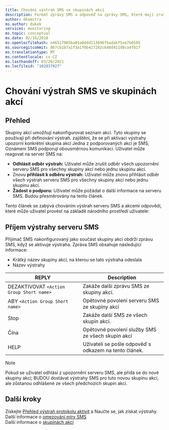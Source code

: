 ```yaml
---
title: Chování výstrah SMS ve skupinách akcí
description: Formát zprávy SMS a odpověď na zprávy SMS, které mají zrušit odběr, znovu přihlásit odběr nebo požádat o podporu.
author: dkamstra
ms.author: dukek
services: monitoring
ms.topic: conceptual
ms.date: 02/16/2018
ms.openlocfilehash: e46517865ba01a0d4d113696fbadabf5ae7b0105
ms.sourcegitcommit: 867cb1b7a1f3a1f0b427282c648d411d0ca4f81f
ms.translationtype: MT
ms.contentlocale: cs-CZ
ms.lasthandoff: 03/20/2021
ms.locfileid: "102037927"
---
```

# <a name="sms-alert-behavior-in-action-groups"></a>Chování výstrah SMS ve skupinách akcí

## <a name="overview"></a>Přehled 
Skupiny akcí umožňují nakonfigurovat seznam akcí. Tyto skupiny se používají při definování výstrah. zajištění, že se při aktivaci výstrahy upozorní konkrétní skupina akcí Jedna z podporovaných akcí je SMS; Oznámení SMS podporují obousměrnou komunikaci. Uživatel může reagovat na server SMS na:

- **Odhlásit odběr výstrah:** Uživatel může zrušit odběr všech upozornění serveru SMS pro všechny skupiny akcí nebo jednu skupinu akcí.
- Znovu **přihlásit k odběru výstrah:** Uživatel může znovu přihlásit odběr všech výstrah serveru SMS pro všechny skupiny akcí nebo jednu skupinu akcí.  
- **Žádost o podporu:** Uživatel může požádat o další informace na serveru SMS. Budou přesměrovány na tento článek.

Tento článek se zabývá chováním výstrah serveru SMS a akcemi odpovědí, které může uživatel provést na základě národního prostředí uživatele:

## <a name="receiving-an-sms-alert"></a>Příjem výstrahy serveru SMS
Přijímač SMS nakonfigurovaný jako součást skupiny akcí obdrží zprávu SMS, když se aktivuje výstraha. Zpráva SMS obsahuje následující informace:
* Krátký název skupiny akcí, na kterou se tato výstraha odeslala
* Název výstrahy

| REPLY | Description |
| ----- | ----------- |
| DEZAKTIVOVAT `<Action Group Short name>` | Zakáže další zprávu SMS ze skupiny akcí. |
| ABY `<Action Group Short name>` | Opětovné povolení serveru SMS ze skupiny akcí |
| Stop | Zakáže další SMS ze všech skupin akcí. |
| Čína | Opětovné povolení služby SMS ze všech skupin akcí |
| HELP | Uživateli se pošle odpověď s odkazem na tento článek. |

>[!NOTE]
>Pokud se uživatel odhlásí z upozornění serveru SMS, ale přidá se do nové skupiny akcí; BUDOU dostávat výstrahy SMS pro tuto novou skupinu akcí, ale zůstanou odhlášené ze všech předchozích skupin akcí.

## <a name="next-steps"></a>Další kroky
Získejte [Přehled výstrah protokolu aktivit](./alerts-overview.md) a Naučte se, jak získat výstrahy.  
Další informace o [omezování míry SMS](alerts-rate-limiting.md)  
Další informace o [skupinách akcí](./action-groups.md)